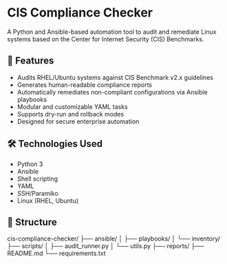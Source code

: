 # CIS Compliance Checker

A Python and Ansible-based automation tool to audit and remediate Linux systems based on the Center for Internet Security (CIS) Benchmarks.

## 📌 Features

- Audits RHEL/Ubuntu systems against CIS Benchmark v2.x guidelines
- Generates human-readable compliance reports
- Automatically remediates non-compliant configurations via Ansible playbooks
- Modular and customizable YAML tasks
- Supports dry-run and rollback modes
- Designed for secure enterprise automation

## 🛠️ Technologies Used

- Python 3
- Ansible
- Shell scripting
- YAML
- SSH/Paramiko
- Linux (RHEL, Ubuntu)

## 📁 Structure

cis-compliance-checker/
├── ansible/
│ ├── playbooks/
│ └── inventory/
├── scripts/
│ ├── audit_runner.py
│ └── utils.py
├── reports/
├── README.md
└── requirements.txt
